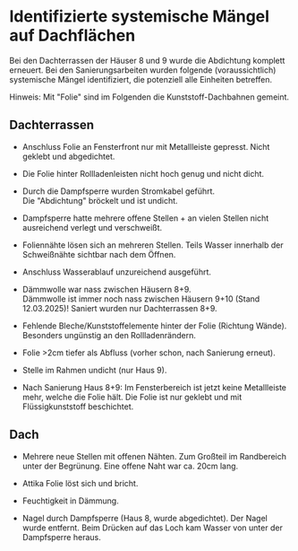 # Identifizierte systemische Mängel auf Dachflächen

Bei den Dachterrassen der Häuser 8 und 9 wurde die Abdichtung komplett erneuert.
Bei den Sanierungsarbeiten wurden folgende (voraussichtlich) systemische Mängel identifiziert, die potenziell alle Einheiten betreffen.

Hinweis: Mit "Folie" sind im Folgenden die Kunststoff-Dachbahnen gemeint.

## Dachterrassen

- Anschluss Folie an Fensterfront nur mit Metallleiste gepresst. Nicht geklebt und abgedichtet.

- Die Folie hinter Rollladenleisten nicht hoch genug und nicht dicht.

- Durch die Dampfsperre wurden Stromkabel geführt.\
  Die "Abdichtung" bröckelt und ist undicht.

- Dampfsperre hatte mehrere offene Stellen + an vielen Stellen nicht ausreichend verlegt und verschweißt.

- Foliennähte lösen sich an mehreren Stellen. Teils Wasser innerhalb der Schweißnähte sichtbar nach dem Öffnen.

- Anschluss Wasserablauf unzureichend ausgeführt.

- Dämmwolle war nass zwischen Häusern 8+9.\
  Dämmwolle ist immer noch nass zwischen Häusern 9+10 (Stand 12.03.2025)! Saniert wurden nur Dachterrassen 8+9.

- Fehlende Bleche/Kunststoffelemente hinter der Folie (Richtung Wände). Besonders ungünstig an den Rollladenrändern.

- Folie >2cm tiefer als Abfluss (vorher schon, nach Sanierung erneut).

- Stelle im Rahmen undicht (nur Haus 9).

- Nach Sanierung Haus 8+9: Im Fensterbereich ist jetzt keine Metallleiste mehr, welche die Folie hält. Die Folie ist nur geklebt und mit Flüssigkunststoff beschichtet.

## Dach

- Mehrere neue Stellen mit offenen Nähten. Zum Großteil im Randbereich unter der Begrünung. Eine offene Naht war ca. 20cm lang.

- Attika Folie löst sich und bricht.

- Feuchtigkeit in Dämmung.

- Nagel durch Dampfsperre (Haus 8, wurde abgedichtet). Der Nagel wurde entfernt. Beim Drücken auf das Loch kam Wasser von unter der Dampfsperre heraus.
